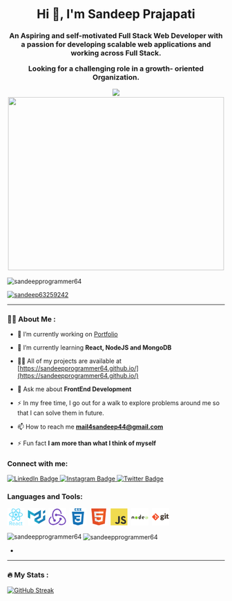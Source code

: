  <h1 align="center">Hi 👋, I'm Sandeep Prajapati</h1>
<h3 align="center">An Aspiring and self-motivated Full Stack Web
Developer with a passion for developing scalable
web applications and working across Full Stack.

Looking for a challenging role in a growth-
oriented Organization.</h3>


 <div align="center">
  <img src="https://media.giphy.com/media/M9gbBd9nbDrOTu1Mqx/giphy.gif" width="100"/>
</div>

<div align="center">
  <img src="https://user-images.githubusercontent.com/101393796/206650688-2bc0b0e4-44fa-4455-98ce-ba627c26e341.gif" height="400" width="500"/>
</div>



<p align="left"> <img src="https://komarev.com/ghpvc/?username=sandeepprogrammer64&label=Profile%20views&color=0e75b6&style=flat" alt="sandeepprogrammer64" /> </p>

<p align="left"> <a href="https://twitter.com/sandeep63259242" target="blank"><img src="https://img.shields.io/twitter/follow/sandeep63259242?logo=twitter&style=for-the-badge" alt="sandeep63259242" /></a> </p>

 

---

### :man_technologist: About Me :

- 🔭 I’m currently working on [Portfolio](https://sandeepprogrammer64.github.io/)

- 🌱 I’m currently learning **React, NodeJS and MongoDB**

- 👨‍💻 All of my projects are available at [https://sandeepprogrammer64.github.io/](https://sandeepprogrammer64.github.io/)

- 💬 Ask me about **FrontEnd Development**

 - :zap: In my free time, I go out for a walk to explore problems around me so that I can solve them in future.
 
- 📫 How to reach me **mail4sandeep44@gmail.com**

- ⚡ Fun fact **I am more than what I think of myself**

<h3 align="left">Connect with me:</h3>
<div id="badges">
  <a href="https://www.linkedin.com/in/sandeep-prajapati64" target="blank">
    <img src="https://img.shields.io/badge/LinkedIn-blue?style=for-the-badge&logo=linkedin&logoColor=white" alt="LinkedIn Badge"/>
  </a>
  <a href="https://www.instagram.com/smart_swag_feb" target="blank">
    <img src="https://img.shields.io/badge/Instagram-red?style=for-the-badge&logo=instagram&logoColor=white" alt="Instagram Badge"/>
  </a>
  <a href="https://twitter.com/Sandeep63259242" target="blank">
    <img src="https://img.shields.io/badge/Twitter-blue?style=for-the-badge&logo=twitter&logoColor=white" alt="Twitter Badge"/>
  </a>
</div>

<h3 align="left">Languages and Tools:</h3>
<div gap="20px">
  <img src="https://github.com/devicons/devicon/blob/master/icons/react/react-original-wordmark.svg" title="React" alt="React" width="40" height="40"/>&nbsp;
  <img src="https://github.com/devicons/devicon/blob/master/icons/materialui/materialui-original.svg" title="Material UI" alt="Material UI" width="40" height="40"/>&nbsp;
  <img src="https://github.com/devicons/devicon/blob/master/icons/redux/redux-original.svg" title="Redux" alt="Redux " width="40" height="40"/>&nbsp;
  <img src="https://github.com/devicons/devicon/blob/master/icons/css3/css3-plain-wordmark.svg"  title="CSS3" alt="CSS" width="40" height="40"/>&nbsp;
  <img src="https://github.com/devicons/devicon/blob/master/icons/html5/html5-original.svg" title="HTML5" alt="HTML" width="40" height="40"/>&nbsp;
  <img src="https://github.com/devicons/devicon/blob/master/icons/javascript/javascript-original.svg" title="JavaScript" alt="JavaScript" width="40" height="40"/>&nbsp;
  <img src="https://github.com/devicons/devicon/blob/master/icons/nodejs/nodejs-original-wordmark.svg" title="NodeJS" alt="NodeJS" width="40" height="40"/>&nbsp;
  <img src="https://github.com/devicons/devicon/blob/master/icons/git/git-original-wordmark.svg" title="Git" **alt="Git" width="40" height="40"/>
</div>
<p><img align="left" src="https://github-readme-stats.vercel.app/api/top-langs?username=sandeepprogrammer64&show_icons=true&locale=en&layout=compact" alt="sandeepprogrammer64" /></p>

<p>&nbsp;<img align="center" src="https://github-readme-stats.vercel.app/api?username=sandeepprogrammer64&show_icons=true&locale=en" alt="sandeepprogrammer64" /></p>


- 

<!---
sandeepprogrammer64/sandeepprogrammer64 is a ✨ special ✨ repository because its `README.md` (this file) appears on your GitHub profile.
You can click the Preview link to take a look at your changes.
--->
---

### :fire: My Stats :
[![GitHub Streak](https://streak-stats.demolab.com?user=sandeepprogrammer64&theme=tokyonight)](https://git.io/streak-stats)
